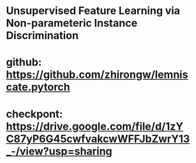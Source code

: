 # Unsupervised Feature Learning via Non-parameteric Instance Discrimination
# github: https://github.com/zhirongw/lemniscate.pytorch
# checkpont: https://drive.google.com/file/d/1zYC87yP6G45cwfvakcwWFFJbZwrY13_-/view?usp=sharing
